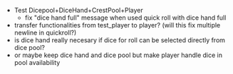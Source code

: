 - Test Dicepool+DiceHand+CrestPool+Player
    - fix "dice hand full" message when used quick roll with dice hand full
- transfer functionalities from test_player to player? (will this fix multiple newline in quickroll?)
- is dice hand really necesary if dice for roll can be selected directly from dice pool?
- or maybe keep dice hand and dice pool but make player handle dice in pool availability
